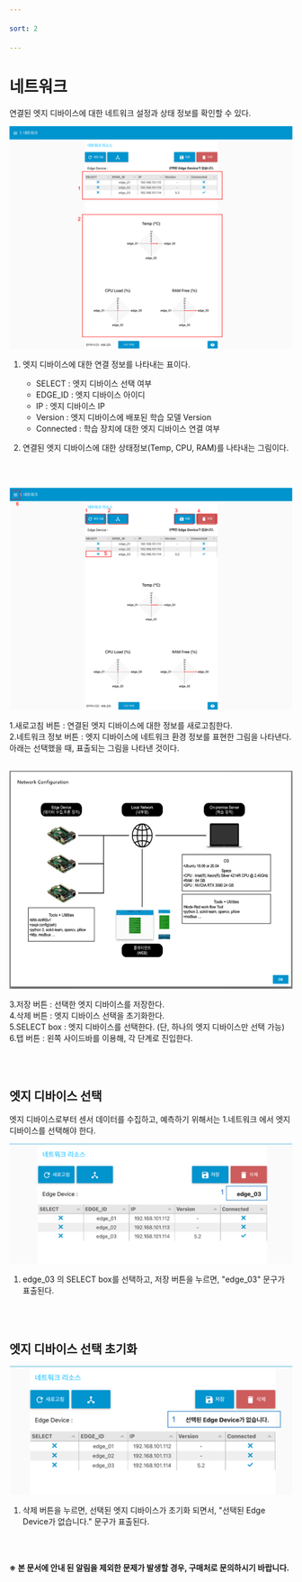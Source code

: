 ```yaml
---

sort: 2

---
```



 
# 네트워크

연결된 엣지 디바이스에 대한 네트워크 설정과 상태 정보를 확인할 수 있다.<br/>

![main](images/3.1.main.png)

1. 엣지 디바이스에 대한 연결 정보를 나타내는 표이다.
    - SELECT : 엣지 디바이스 선택 여부
    - EDGE_ID : 엣지 디바이스 아이디
    - IP : 엣지 디바이스 IP
    - Version : 엣지 디바이스에 배포된 학습 모델 Version
    - Connected : 학습 장치에 대한 엣지 디바이스 연결 여부
  

2. 연결된 엣지 디바이스에 대한 상태정보(Temp, CPU, RAM)를 나타내는 그림이다.

<br/><br/>

![main_button](images/3.2.main_button.png)

1.새로고침 버튼 : 연결된 엣지 디바이스에 대한 정보를 새로고침한다.<br/>
2.네트워크 정보 버튼 : 엣지 디바이스에 네트워크 환경 정보를 표현한 그림을 나타낸다. 아래는 선택했을 때, 표출되는 그림을 나타낸 것이다.<br/><br/>

![network_environment_png](images/3.3.network_environment_png.png)

3.저장 버튼 : 선택한 엣지 디바이스를 저장한다.<br/> 
4.삭제 버튼 : 엣지 디바이스 선택을 초기화한다.<br/>
5.SELECT box : 엣지 디바이스를 선택한다. (단, 하나의 엣지 디바이스만 선택 가능)<br/>
6.탭 버튼 : 왼쪽 사이드바를 이용해, 각 단계로 진입한다.<br/>

<br/><br/>

## 엣지 디바이스 선택

엣지 디바이스로부터 센서 데이터를 수집하고, 예측하기 위해서는 1.네트워크 에서 엣지 디바이스를 선택해야 한다.<br/>

![selecteddevice](images/3.4.selecteddevice.png)

1. edge_03 의 SELECT box를 선택하고, 저장 버튼을 누르면, "edge_03" 문구가 표출된다.

<br/><br/>

## 엣지 디바이스 선택  초기화

![unselecteddevice](images/3.5.unselecteddevice.png)

1. 삭제 버튼을 누르면, 선택된 엣지 디바이스가 초기화 되면서, "선택된 Edge Device가 없습니다." 문구가 표출된다.

<br/><br/>

**※ 본 문서에 안내 된 알림을 제외한 문제가 발생할 경우, 구매처로 문의하시기 바랍니다.**